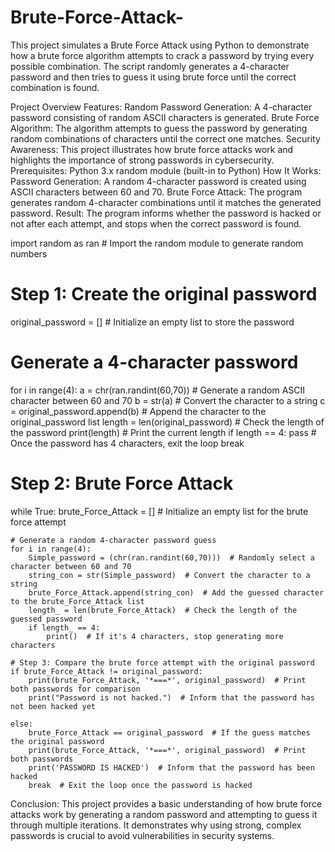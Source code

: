 # Brute-Force-Attack-
This project simulates a Brute Force Attack using Python to demonstrate how a brute force algorithm attempts to crack a password by trying every possible combination. The script randomly generates a 4-character password and then tries to guess it using brute force until the correct combination is found.

Project Overview
Features:
Random Password Generation: A 4-character password consisting of random ASCII characters is generated.
Brute Force Algorithm: The algorithm attempts to guess the password by generating random combinations of characters until the correct one matches.
Security Awareness: This project illustrates how brute force attacks work and highlights the importance of strong passwords in cybersecurity.
Prerequisites:
Python 3.x
random module (built-in to Python)
How It Works:
Password Generation: A random 4-character password is created using ASCII characters between 60 and 70.
Brute Force Attack: The program generates random 4-character combinations until it matches the generated password.
Result: The program informs whether the password is hacked or not after each attempt, and stops when the correct password is found.


import random as ran  # Import the random module to generate random numbers

# Step 1: Create the original password
original_password = []  # Initialize an empty list to store the password

# Generate a 4-character password
for i in range(4):
    a = chr(ran.randint(60,70))  # Generate a random ASCII character between 60 and 70
    b = str(a)  # Convert the character to a string
    c = original_password.append(b)  # Append the character to the original_password list
    length = len(original_password)  # Check the length of the password
    print(length)  # Print the current length
    if length == 4:
        pass  # Once the password has 4 characters, exit the loop
        break

# Step 2: Brute Force Attack
while True:
    brute_Force_Attack = []  # Initialize an empty list for the brute force attempt

    # Generate a random 4-character password guess
    for i in range(4):
        Simple_password = (chr(ran.randint(60,70)))  # Randomly select a character between 60 and 70
        string_con = str(Simple_password)  # Convert the character to a string
        brute_Force_Attack.append(string_con)  # Add the guessed character to the brute_Force_Attack list
        length_ = len(brute_Force_Attack)  # Check the length of the guessed password
        if length_ == 4:
            print()  # If it's 4 characters, stop generating more characters

    # Step 3: Compare the brute force attempt with the original password
    if brute_Force_Attack != original_password:
        print(brute_Force_Attack, '*===*', original_password)  # Print both passwords for comparison
        print("Password is not hacked.")  # Inform that the password has not been hacked yet

    else:
        brute_Force_Attack == original_password  # If the guess matches the original password
        print(brute_Force_Attack, '*===*', original_password)  # Print both passwords
        print('PASSWORD IS HACKED')  # Inform that the password has been hacked
        break  # Exit the loop once the password is hacked

Conclusion:
This project provides a basic understanding of how brute force attacks work by generating a random password and attempting to guess it through multiple iterations. It demonstrates why using strong, complex passwords is crucial to avoid vulnerabilities in security systems.
